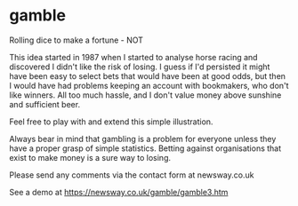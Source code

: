 # gamble
Rolling dice to make a fortune - NOT

This idea started in 1987 when I started to analyse horse racing and discovered I didn't like the risk of losing. I guess if I'd persisted it might have been easy to select bets that would have been at good odds, but then I would have had problems keeping an account with bookmakers, who don't like winners. All too much hassle, and I don't value money above sunshine and sufficient beer.

Feel free to play with and extend this simple illustration. 

Always bear in mind that gambling is a problem for everyone unless they have a proper grasp of simple statistics. Betting against organisations that exist to make money is a sure way to losing.

Please send any comments via the contact form at newsway.co.uk

See a demo at https://newsway.co.uk/gamble/gamble3.htm
